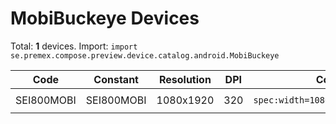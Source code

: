 # MobiBuckeye Devices

Total: **1** devices. Import: `import se.premex.compose.preview.device.catalog.android.MobiBuckeye`

| Code | Constant | Resolution | DPI | Compose Spec | Preview Usage |
|------|----------|------------|-----|-------------|---------------|
| SEI800MOBI | SEI800MOBI | 1080x1920 | 320 | `spec:width=1080px,height=1920px,dpi=320` | `@Preview(device = MobiBuckeye.SEI800MOBI)` |

<!-- Generated automatically. Do not edit manually. -->
